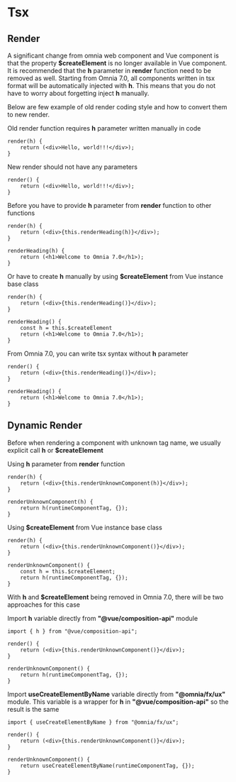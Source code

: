 # Tsx

## Render
A significant change from omnia web component and Vue component is that the property **$createElement** is no longer available in Vue component.
It is recommended that the **h** parameter in **render** function need to be removed as well.
Starting from Omnia 7.0, all components written in tsx format will be automatically injected with **h**.
This means that you do not have to worry about forgetting inject **h** manually.

Below are few example of old render coding style and how to convert them to new render.

Old render function requires **h** parameter written manually in code
```tsx
render(h) {
    return (<div>Hello, world!!!</div>);
}
```

New render should not have any parameters
```tsx
render() {
    return (<div>Hello, world!!!</div>);
}
```

Before you have to provide **h** parameter from **render** function to other functions
```tsx
render(h) {
    return (<div>{this.renderHeading(h)}</div>);
}

renderHeading(h) {
    return (<h1>Welcome to Omnia 7.0</h1>);
}
```

Or have to create **h** manually by using **$createElement** from Vue instance base class
```tsx
render(h) {
    return (<div>{this.renderHeading()}</div>);
}

renderHeading() {
    const h = this.$createElement
    return (<h1>Welcome to Omnia 7.0</h1>);
}
```

From Omnia 7.0, you can write tsx syntax without **h** parameter
```tsx
render() {
    return (<div>{this.renderHeading()}</div>);
}

renderHeading() {
    return (<h1>Welcome to Omnia 7.0</h1>);
}
```

## Dynamic Render
Before when rendering a component with unknown tag name, we usually explicit call **h** or **$createElement**

Using **h** parameter from **render** function
```tsx
render(h) {
    return (<div>{this.renderUnknownComponent(h)}</div>);
}

renderUnknownComponent(h) {
    return h(runtimeComponentTag, {});
}
```

Using **$createElement** from Vue instance base class
```tsx
render(h) {
    return (<div>{this.renderUnknownComponent()}</div>);
}

renderUnknownComponent() {
    const h = this.$createElement;
    return h(runtimeComponentTag, {});
}
```

With **h** and **$createElement** being removed in Omnia 7.0, there will be two approaches for this case

Import **h** variable directly from **"@vue/composition-api"** module
```tsx
import { h } from "@vue/composition-api";

render() {
    return (<div>{this.renderUnknownComponent()}</div>);
}

renderUnknownComponent() {
    return h(runtimeComponentTag, {});
}
```

Import **useCreateElementByName** variable directly from **"@omnia/fx/ux"** module. This variable is a wrapper for **h** in **"@vue/composition-api"** so the result is the same
```tsx
import { useCreateElementByName } from "@omnia/fx/ux";

render() {
    return (<div>{this.renderUnknownComponent()}</div>);
}

renderUnknownComponent() {
    return useCreateElementByName(runtimeComponentTag, {});
}
```